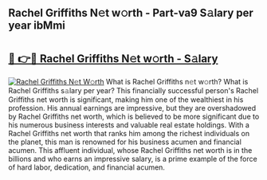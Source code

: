 ## Rachel Griffiths N𝚎t w𝚘rth - Part-va9 S𝚊lary per year ibMmi

# <h2><a href="http://gc2eur.nevu.top/?p=Rachel+Griffiths">🔗 👉🔴 Rachel Griffiths N𝚎t w𝚘rth - S𝚊lary</a></h2>

[![Rachel Griffiths N𝚎t W𝚘rth](https://i.imgur.com/Oavwk0R.jpeg)](http://gc2eur.nevu.top/?p=Rachel+Griffiths)
What is Rachel Griffiths n𝚎t w𝚘rth? What is Rachel Griffiths s𝚊lary per year?
This financially successful person's Rachel Griffiths net worth is significant, making him one of the wealthiest in his profession. His annual earnings are impressive, but they are overshadowed by Rachel Griffiths net worth, which is believed to be more significant due to his numerous business interests and valuable real estate holdings. With a Rachel Griffiths net worth that ranks him among the richest individuals on the planet, this man is renowned for his business acumen and financial acumen. This affluent individual, whose Rachel Griffiths net worth is in the billions and who earns an impressive salary, is a prime example of the force of hard labor, dedication, and financial acumen.

